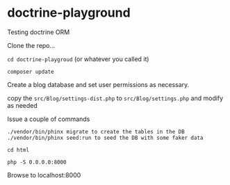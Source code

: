 # doctrine-playground
Testing doctrine ORM


Clone the repo...    

`cd doctrine-playgroud` (or whatever you called it)

`composer update` 

Create a blog database and set user permissions as necessary.

copy the `src/Blog/settings-dist.php` to `src/Blog/settings.php` and modify as needed 

Issue a couple of commands 

`./vendor/bin/phinx migrate to create the tables in the DB` 
`./vendor/bin/phinx seed:run to seed the DB with some faker data` 

`cd html` 

`php -S 0.0.0.0:8000` 

Browse to localhost:8000


